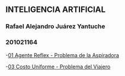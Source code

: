 ## INTELIGENCIA ARTIFICIAL
### Rafael Alejandro Juárez Yantuche
### 201021164


-[01 Agente Reflex -  Problema de la Aspiradora](https://rafalejy.github.io/IA1_Tareas/01_reflex_agent.html)

-[03 Costo Uniforme -  Problema del Viajero ](https://rafalejy.github.io/IA1_Tareas/03_CostoUniforme.pdf)

